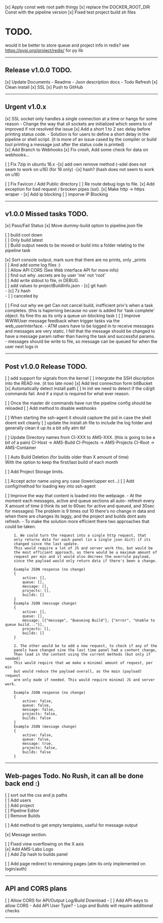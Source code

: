 
[x] Apply const web root path thingy
[x] replace the DOCKER_ROOT_DIR Const with the pipeline version
[x] Fixed test project build sh files 
   
# TODO.

would it be better to store queue and project info in redis?
see https://pypi.org/project/redis/ for py lib

------------------------------------------------------------------------
Release v1.0.0 TODO.
------------------------------------------------------------------------
[x] Update Documents
    - Readme
    - Json description docs
    - Todo Refresh
[x] Clean install
[x] SSL
[x] Push to GitHub

------------------------------------------------------------------------
Urgent v1.0.x
------------------------------------------------------------------------
[x] SSL socket only handles a single connection at a time or hangs for some reason
    - Change the way that sll sockets are initialized which seems to of improved if
      not resolved the issue
[x] Add a short 1 to 2 sec delay before printing status code.
    - Solution is for users to define a short delay in the pipeline or shell script.
    (it is more of an issue cased by the compiler or build tool printing a 
     message just after the status code is printed)  
[x] Add Branch to Webhooks
[x] Fix *crash*, Add some check for data on webhooks... 

[ ] Fix 7zip in ubuntu 16.x
    -[x] add own remove method (-sdel does not seam to work on u16) (for 16 only)
    -[x] hash? (hash does not seem to work on u16)
    
[ ] Fix Favicon / Add Public directory
[ ] Re route debug logs to file.
[x] Add exception for bad request / brocken pipes (ssl).
[x] Make http -> https wraper
    - [x] Add ip blocking
[ ] imporve IP Blocking

------------------------------------------------------------------------
v1.0.0 Missed tasks TODO. 
------------------------------------------------------------------------

[x] Pass/Fail Status
[x] Move dummy-build option to pipeline.json file

[ ] build cool down  
[ ] Only build latest  
[ ] Build output needs to be moved or build into a folder relating to the pipeline task


[x] Sort console output, mark sure that there are no prints, only _prints  
    [ ] And add some log files :)  
[ ] Allow API CORS (See Web interface API for more info)  
[ ] find out why .secrets are by user 'me' not 'root'  
[ ] Add write stdout to file, in DEBUG.  
[ ] add values to projectBuildInfo.json
    - [c] git hash  
    - [c] 7z hash  
    - [ ] canceled by   

[ ] Find out why we get Can not cancel build, insfficient priv's when a task completes.
    (this is haperning because no user is added for 'task complete' object. Its fine tho as its only a queue un-blocking task )
[ ] Improve WWWUser message feedback when trigger tasks via the web_userInterface.
    - ATM users have to be logged in to receive messages and messages are very
      static.
      I fell that the message should be changed to have a message param rather than
      having the task and successful params.
    - messages should be write to file, so message can be queued for when the user next logs in

------------------------------------------------------------------------
Post v1.0.0 Release TODO.
------------------------------------------------------------------------
[ ] add support for signals from the kernel 
[ ] intergrate the SSH discription into the READ me. (it too late now)
[x] Add test connection form bitBucket
[x] Automatically detect install path
[ ] In init we need to detect if the cd/git commands fail.
    And if a input is required for what ever reason.

[ ] Once the master dir commands have run the pipeline config should be reloaded
[ ] Add method to disable webhooks

[ ] When starting the ssh-agent it should capture the pid in case the shell doent exit cleanly
[ ] update the install.sh file to include the log folder and generally clean it up
    its a bit silly atm tbf

[ ] Update Directory names from CI-XXX to AMS-XXX.
    (this is going to be a bit of a pain)
    CI-Host     -> AMS-Build
    CI-Projects -> AMS-Projects
    CI-Root     -> AMS-Container
    
[ ] Auto Build Deletion (for builds older than X amount of time)  
    With the option to keep the first/last build of each month   

[ ] Add Project Storage limits.

[ ] Accept actor name using any case (lower/upper ect...)
[ ] Add config/method for loading key into ssh-agent

[ ] Improve the way that content is loaded into the webpage.
    - At the moment each messages, active and queue sections all auto-
    refresh every X amount of time (i think its set to 60sec for active 
    and queued, and 30sec for messages) The problem is 9 times out 10 
    there's no change in data and when there are changes its laggy, and
    the project and builds dont auto refresh.
    - To make the solution more efficient there two approaches that could 
    be taken.
    
        1. We could turn the request into a single http request, that
        only returns data for each panel (in a single json dict) if its
        changed since the last update.
        This would require a lot of JS and server work tho, but would be 
        the most efficient approach, as there would be a maximum amount of 
        request per min and it would also decrees the overrule payload, 
        since the payload would only return data if there's been a change.
```
    Example JSON response (no change)
    {
        active: [],
        queue: [],
        message: [],
        projects: [],
        builds: []
    }
    Example JSON (message change)
    {
        active: [],
        queue: [],
        message: [{"message", "Queueing Build"}, {"error", "Unable to queue build..."}],
        projects: [],
        builds: []
    }
```

        2. The other would be to add a new request, to check if any of the
        panels have changed sine the last time panel had a content change,
        Then load in the content using the current methods (but only if needed)
        This would require that we make a minimal amount of request, per min
        but would reduce the payload overall, as the main (payload) request
        are only made if needed. This would require minimal JS and server work.
```
    Example JSON response (no change)
    {
        active: false,
        queue: false,
        message: false,
        projects: false,
        builds: false
    }
    Example JSON (message change)
    {
        active: false,
        queue: false,
        message: true,
        projects: false,
        builds: false
    }
```
------------------------------------------------------------------------
Web-pages Todo. No Rush, it can all be done back end :)
------------------------------------------------------------------------
[ ] sort out the css and js paths  
[ ] Add users  
[ ] Add project  
[ ] Pipeline Editor  
[ ] Remove Builds    

[ ] Add method to get empty templates, useful for message output   

[x] Message section.   

[ ] Fixed view overflowing on the X axis  
[x] Add AMS-Labs Logo   
[ ] Add Zip hash to builds panel  

[ ] Add page redirect to remaining pages (atm its only implemented on login/auth)

------------------------------------------------------------------------
API and CORS plans
------------------------------------------------------------------------
[ ] Allow CORS for API/Output Log/Build Download
    - [ ] Add API-keys to allow CORS
        - Add API User Type?
        - Logs and Builds will require additional checks  
        
------------------------------------------------------------------------